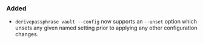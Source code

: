 ### Added

  - `derivepassphrase vault --config` now supports an `--unset` option which
    unsets any given named setting prior to applying any other configuration
    changes.


